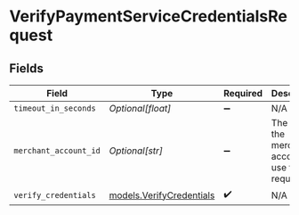 # VerifyPaymentServiceCredentialsRequest


## Fields

| Field                                                      | Type                                                       | Required                                                   | Description                                                | Example                                                    |
| ---------------------------------------------------------- | ---------------------------------------------------------- | ---------------------------------------------------------- | ---------------------------------------------------------- | ---------------------------------------------------------- |
| `timeout_in_seconds`                                       | *Optional[float]*                                          | :heavy_minus_sign:                                         | N/A                                                        |                                                            |
| `merchant_account_id`                                      | *Optional[str]*                                            | :heavy_minus_sign:                                         | The ID of the merchant account to use for this request.    | default                                                    |
| `verify_credentials`                                       | [models.VerifyCredentials](../models/verifycredentials.md) | :heavy_check_mark:                                         | N/A                                                        |                                                            |